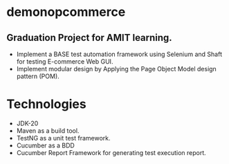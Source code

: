 # demonopcommerce
## Graduation Project for AMIT learning.
* Implement a BASE test automation framework using Selenium and Shaft for testing E-commerce Web GUI.
* Implement modular design by Applying the Page Object Model design pattern (POM).
# Technologies
* JDK-20
* Maven as a build tool.
* TestNG as a unit test framework.
* Cucumber as a BDD
* Cucumber Report Framework for generating test execution report.
